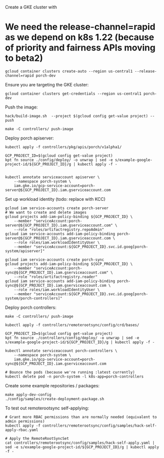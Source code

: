 Create a GKE cluster with

# We need the release-channel=rapid as we depend on k8s 1.22 (because of priority and fairness APIs moving to beta2)
```
gcloud container clusters create-auto --region us-central1 --release-channel=rapid porch-dev
```


Ensure you are targeting the GKE cluster:
```
gcloud container clusters get-credentials --region us-central1 porch-dev
```


Push the image:

```
hack/build-image.sh  --project $(gcloud config get-value project) --push

make -C controllers/ push-image
```

Deploy porch apiserver:

```
kubectl apply -f controllers/pkg/apis/porch/v1alpha1/
	
GCP_PROJECT_ID=$(gcloud config get-value project)
kpt fn source ./config/deploy/ -o unwrap | sed -e s/example-google-project-id/${GCP_PROJECT_ID}/g | kubectl apply -f -


kubectl annotate serviceaccount apiserver \
    --namespace porch-system \
    iam.gke.io/gcp-service-account=porch-server@${GCP_PROJECT_ID}.iam.gserviceaccount.com
```

Set up workload identity (todo: replace with KCC)

```
gcloud iam service-accounts create porch-server
# We want to create and delete images
gcloud projects add-iam-policy-binding ${GCP_PROJECT_ID} \
    --member "serviceAccount:porch-server@${GCP_PROJECT_ID}.iam.gserviceaccount.com" \
    --role "roles/artifactregistry.repoAdmin"
gcloud iam service-accounts add-iam-policy-binding porch-server@${GCP_PROJECT_ID}.iam.gserviceaccount.com \
    --role roles/iam.workloadIdentityUser \
    --member "serviceAccount:${GCP_PROJECT_ID}.svc.id.goog[porch-system/apiserver]"
```

```
gcloud iam service-accounts create porch-sync
gcloud projects add-iam-policy-binding ${GCP_PROJECT_ID} \
    --member "serviceAccount:porch-sync@${GCP_PROJECT_ID}.iam.gserviceaccount.com" \
    --role "roles/artifactregistry.reader"
gcloud iam service-accounts add-iam-policy-binding porch-sync@${GCP_PROJECT_ID}.iam.gserviceaccount.com \
    --role roles/iam.workloadIdentityUser \
    --member "serviceAccount:${GCP_PROJECT_ID}.svc.id.goog[porch-system/porch-controllers]"
```

Deploy porch controllers:

```
make -C controllers/ push-image

kubectl apply -f controllers/remoterootsync/config/crd/bases/

GCP_PROJECT_ID=$(gcloud config get-value project)
kpt fn source ./controllers/config/deploy/ -o unwrap | sed -e s/example-google-project-id/${GCP_PROJECT_ID}/g | kubectl apply -f -

kubectl annotate serviceaccount porch-controllers \
    --namespace porch-system \
    iam.gke.io/gcp-service-account=porch-sync@${GCP_PROJECT_ID}.iam.gserviceaccount.com

# Bounce the pods (because we're running :latest currently)
kubectl delete pod -n porch-system -l k8s-app=porch-controllers
```

Create some example repositories / packages:

```
make apply-dev-config
./config/samples/create-deployment-package.sh
```

To test out remoterootsync self-applying:

```
# Grant more RBAC permissions than are normally needed (equivalent to admin permissions)
kubectl apply -f controllers/remoterootsync/config/samples/hack-self-apply-rbac.yaml

# Apply the RemoteRootSyncSet
cat controllers/remoterootsync/config/samples/hack-self-apply.yaml | sed -e s/example-google-project-id/${GCP_PROJECT_ID}/g | kubectl apply -f -
```
